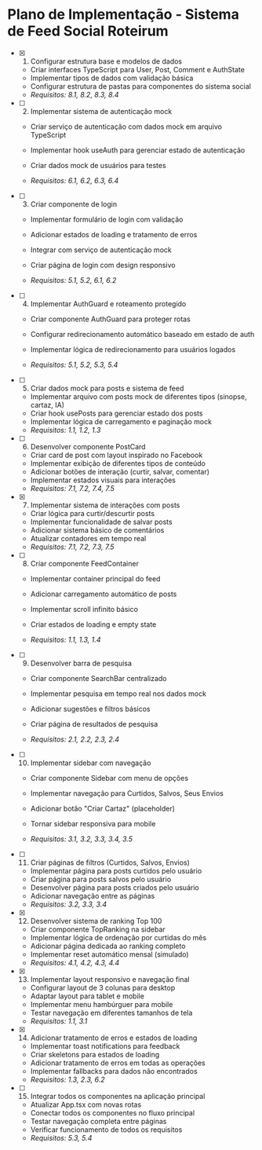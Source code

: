 # Plano de Implementação - Sistema de Feed Social Roteirum

- [x] 1. Configurar estrutura base e modelos de dados

  - Criar interfaces TypeScript para User, Post, Comment e AuthState
  - Implementar tipos de dados com validação básica
  - Configurar estrutura de pastas para componentes do sistema social
  - _Requisitos: 8.1, 8.2, 8.3, 8.4_

- [ ] 2. Implementar sistema de autenticação mock

  - Criar serviço de autenticação com dados mock em arquivo TypeScript
  - Implementar hook useAuth para gerenciar estado de autenticação

  - Criar dados mock de usuários para testes
  - _Requisitos: 6.1, 6.2, 6.3, 6.4_

- [ ] 3. Criar componente de login

  - Implementar formulário de login com validação

  - Adicionar estados de loading e tratamento de erros
  - Integrar com serviço de autenticação mock
  - Criar página de login com design responsivo

  - _Requisitos: 5.1, 5.2, 6.1, 6.2_

- [ ] 4. Implementar AuthGuard e roteamento protegido

  - Criar componente AuthGuard para proteger rotas

  - Configurar redirecionamento automático baseado em estado de auth
  - Implementar lógica de redirecionamento para usuários logados
  - _Requisitos: 5.1, 5.2, 5.3, 5.4_

- [ ] 5. Criar dados mock para posts e sistema de feed

  - Implementar arquivo com posts mock de diferentes tipos (sinopse, cartaz, IA)
  - Criar hook usePosts para gerenciar estado dos posts
  - Implementar lógica de carregamento e paginação mock
  - _Requisitos: 1.1, 1.2, 1.3_

- [ ] 6. Desenvolver componente PostCard

  - Criar card de post com layout inspirado no Facebook
  - Implementar exibição de diferentes tipos de conteúdo
  - Adicionar botões de interação (curtir, salvar, comentar)
  - Implementar estados visuais para interações
  - _Requisitos: 7.1, 7.2, 7.4, 7.5_

- [x] 7. Implementar sistema de interações com posts

  - Criar lógica para curtir/descurtir posts
  - Implementar funcionalidade de salvar posts
  - Adicionar sistema básico de comentários
  - Atualizar contadores em tempo real
  - _Requisitos: 7.1, 7.2, 7.3, 7.5_

- [ ] 8. Criar componente FeedContainer

  - Implementar container principal do feed
  - Adicionar carregamento automático de posts
  - Implementar scroll infinito básico

  - Criar estados de loading e empty state
  - _Requisitos: 1.1, 1.3, 1.4_

- [ ] 9. Desenvolver barra de pesquisa

  - Criar componente SearchBar centralizado

  - Implementar pesquisa em tempo real nos dados mock
  - Adicionar sugestões e filtros básicos
  - Criar página de resultados de pesquisa
  - _Requisitos: 2.1, 2.2, 2.3, 2.4_

- [ ] 10. Implementar sidebar com navegação

  - Criar componente Sidebar com menu de opções
  - Implementar navegação para Curtidos, Salvos, Seus Envios
  - Adicionar botão "Criar Cartaz" (placeholder)

  - Tornar sidebar responsiva para mobile
  - _Requisitos: 3.1, 3.2, 3.3, 3.4, 3.5_

- [ ] 11. Criar páginas de filtros (Curtidos, Salvos, Envios)

  - Implementar página para posts curtidos pelo usuário
  - Criar página para posts salvos pelo usuário
  - Desenvolver página para posts criados pelo usuário
  - Adicionar navegação entre as páginas
  - _Requisitos: 3.2, 3.3, 3.4_

- [x] 12. Desenvolver sistema de ranking Top 100


  - Criar componente TopRanking na sidebar
  - Implementar lógica de ordenação por curtidas do mês
  - Adicionar página dedicada ao ranking completo
  - Implementar reset automático mensal (simulado)
  - _Requisitos: 4.1, 4.2, 4.3, 4.4_

- [x] 13. Implementar layout responsivo e navegação final



  - Configurar layout de 3 colunas para desktop
  - Adaptar layout para tablet e mobile
  - Implementar menu hambúrguer para mobile
  - Testar navegação em diferentes tamanhos de tela
  - _Requisitos: 1.1, 3.1_

- [x] 14. Adicionar tratamento de erros e estados de loading



  - Implementar toast notifications para feedback
  - Criar skeletons para estados de loading
  - Adicionar tratamento de erros em todas as operações
  - Implementar fallbacks para dados não encontrados
  - _Requisitos: 1.3, 2.3, 6.2_




- [ ] 15. Integrar todos os componentes na aplicação principal
  - Atualizar App.tsx com novas rotas
  - Conectar todos os componentes no fluxo principal
  - Testar navegação completa entre páginas
  - Verificar funcionamento de todos os requisitos
  - _Requisitos: 5.3, 5.4_
